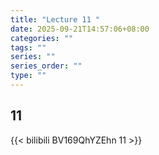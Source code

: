 ```yaml
---
title: "Lecture 11 "
date: 2025-09-21T14:57:06+08:00
categories: ""
tags: ""
series: ""
series_order: ""
type: ""
---
```


## 11 

{{< bilibili BV169QhYZEhn 11 >}}


